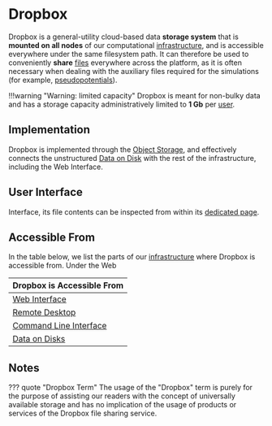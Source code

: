 # Dropbox

Dropbox is a general-utility cloud-based data **storage system** that is **mounted on all nodes** of our computational [infrastructure](../infrastructure/overview.md), and is accessible everywhere under the same filesystem path. It can therefore be used to conveniently **share** [files](files.md) everywhere across the platform, as it is often necessary when dealing with the auxiliary files required for the simulations (for example, [pseudopotentials](../methods/pseudopotential/overview.md)).

!!!warning "Warning: limited capacity"
    Dropbox is meant for non-bulky data and has a storage capacity administratively limited to **1 Gb** per [user](../accounts/users.md).

## Implementation

Dropbox is implemented through the [Object Storage](.md#object-storage-of-files), and effectively connects the unstructured [Data on Disk](../data-on-disk/overview.md) with the rest of the infrastructure, including the Web Interface.

## User Interface

Interface, its file contents can be inspected from within its [dedicated page](ui/dropbox-page.md).

## Accessible From 

In the table below, we list the parts of our [infrastructure](../infrastructure/overview.md) where Dropbox is accessible from. Under the Web 

| Dropbox is Accessible From |
|------------|
| [Web Interface](../ui/overview.md) |
| [Remote Desktop](../remote-connection/remote-desktop.md) |
| [Command Line Interface](../cli/overview.md) |
| [Data on Disks](../data-on-disk/overview.md) |

## Notes

??? quote "Dropbox Term"
    The usage of the "Dropbox" term is purely for the purpose of assisting our readers with the concept of universally available storage and has no implication of the usage of products or services of the Dropbox file sharing service.